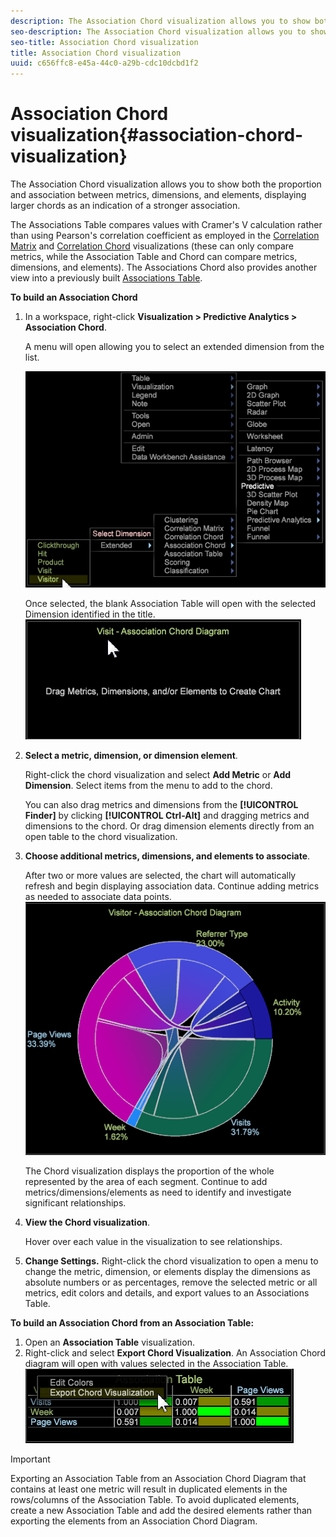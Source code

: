 ```yaml
---
description: The Association Chord visualization allows you to show both the proportion and association between metrics, dimensions, and elements, displaying larger chords as an indication of a stronger association.
seo-description: The Association Chord visualization allows you to show both the proportion and association between metrics, dimensions, and elements, displaying larger chords as an indication of a stronger association.
seo-title: Association Chord visualization
title: Association Chord visualization
uuid: c656ffc8-e45a-44c0-a29b-cdc10dcbd1f2
---
```


# Association Chord visualization{#association-chord-visualization}

The Association Chord visualization allows you to show both the proportion and association between metrics, dimensions, and elements, displaying larger chords as an indication of a stronger association.

The Associations Table compares values with Cramer's V calculation rather than using Pearson's correlation coefficient as employed in the [Correlation Matrix](https://marketing.adobe.com/resources/help/en_US/insight/client/?f=c_correlation_analysis) and [Correlation Chord](https://marketing.adobe.com/resources/help/en_US/insight/client/?f=c_chord_visualization) visualizations (these can only compare metrics, while the Association Table and Chord can compare metrics, dimensions, and elements). The Associations Chord also provides another view into a previously built [Associations Table](../../../home/c-get-started/c-analysis-vis/associations-visualization.md#concept-9d937dda38174875b32095c6eaf22f2f).

**To build an Association Chord**

1. In a workspace, right-click **Visualization > Predictive Analytics > Association Chord**.

   A menu will open allowing you to select an extended dimension from the list. 

   ![](assets/association_chord1.png)

   Once selected, the blank Association Table will open with the selected Dimension identified in the title. ![](assets/association_chord2.png)

1. **Select a metric, dimension, or dimension element**.

   Right-click the chord visualization and select **Add Metric** or **Add Dimension**. Select items from the menu to add to the chord.

   You can also drag metrics and dimensions from the **[!UICONTROL Finder]** by clicking **[!UICONTROL Ctrl-Alt]** and dragging metrics and dimensions to the chord. Or drag dimension elements directly from an open table to the chord visualization. 

1. **Choose additional metrics, dimensions, and elements to associate**.

   After two or more values are selected, the chart will automatically refresh and begin displaying association data. Continue adding metrics as needed to associate data points. ![](assets/association_chord.png)

   The Chord visualization displays the proportion of the whole represented by the area of each segment. Continue to add metrics/dimensions/elements as need to identify and investigate significant relationships. 

1. **View the Chord visualization**.

   Hover over each value in the visualization to see relationships. 

1. **Change Settings.** Right-click the chord visualization to open a menu to change the metric, dimension, or elements display the dimensions as absolute numbers or as percentages, remove the selected metric or all metrics, edit colors and details, and export values to an Associations Table.

**To build an Association Chord from an Association Table:**

1. Open an **Association Table** visualization. 
1. Right-click and select **Export Chord Visualization**. An Association Chord diagram will open with values selected in the Association Table. ![](assets/association_table_to_chord.png)

>[!IMPORTANT]
>
>Exporting an Association Table from an Association Chord Diagram that contains at least one metric will result in duplicated elements in the rows/columns of the Association Table. To avoid duplicated elements, create a new Association Table and add the desired elements rather than exporting the elements from an Association Chord Diagram.

